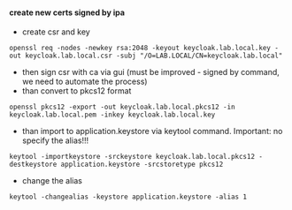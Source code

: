 #### create new certs signed by ipa

- create csr and key
```
openssl req -nodes -newkey rsa:2048 -keyout keycloak.lab.local.key -out keycloak.lab.local.csr -subj "/O=LAB.LOCAL/CN=keycloak.lab.local"
```
- then sign csr with ca via gui (must be improved - signed by command, we need to automate the process)
- than convert to pkcs12 format
```
openssl pkcs12 -export -out keycloak.lab.local.pkcs12 -in keycloak.lab.local.pem -inkey keycloak.lab.local.key
```
- than import to application.keystore via keytool command. Important: no specify the alias!!!
```
keytool -importkeystore -srckeystore keycloak.lab.local.pkcs12 -destkeystore application.keystore -srcstoretype pkcs12
```
- change the alias 
```
keytool -changealias -keystore application.keystore -alias 1
```

